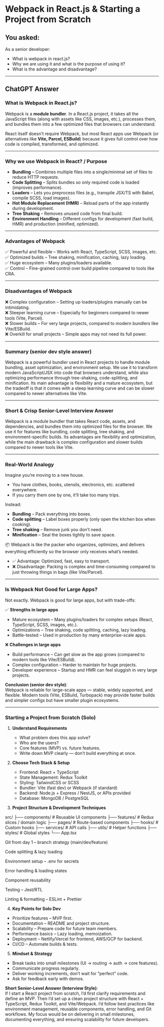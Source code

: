 # Webpack in React.js & Starting a Project from Scratch

## You asked:
As a senior developer:  
- What is webpack in react.js?  
- Why we are using it and what is the purpose of using it?  
- What is the advantage and disadvantage?  

---

## ChatGPT Answer

### What is Webpack in React.js?
Webpack is a **module bundler**. In a React.js project, it takes all the JavaScript files (along with assets like CSS, images, etc.), processes them, and bundles them into a few optimized files that browsers can understand.  

React itself doesn’t require Webpack, but most React apps use Webpack (or alternatives like **Vite, Parcel, ESBuild**) because it gives full control over how code is compiled, transformed, and optimized.

---

### Why we use Webpack in React? / Purpose
- **Bundling** – Combines multiple files into a single/minimal set of files to reduce HTTP requests.  
- **Code Splitting** – Splits bundles so only required code is loaded (improves performance).  
- **Loaders** – Lets you preprocess files (e.g., transpile JSX/TS with Babel, compile SCSS, load images).  
- **Hot Module Replacement (HMR)** – Reload parts of the app instantly during development.  
- **Tree Shaking** – Removes unused code from final build.  
- **Environment Handling** – Different configs for development (fast build, HMR) and production (minified, optimized).  

---

### Advantages of Webpack
✅ Powerful and flexible – Works with React, TypeScript, SCSS, images, etc.  
✅ Optimized builds – Tree shaking, minification, caching, lazy loading.  
✅ Huge ecosystem – Many plugins/loaders available.  
✅ Control – Fine-grained control over build pipeline compared to tools like CRA.  

---

### Disadvantages of Webpack
❌ Complex configuration – Setting up loaders/plugins manually can be intimidating.  
❌ Steeper learning curve – Especially for beginners compared to newer tools (Vite, Parcel).  
❌ Slower builds – For very large projects, compared to modern bundlers like Vite/ESBuild.  
❌ Overkill for small projects – Simple apps may not need its full power.  

---

### Summary (senior dev style answer)
Webpack is a powerful bundler used in React projects to handle module bundling, asset optimization, and environment setup. We use it to transform modern JavaScript/JSX into code that browsers understand, while also optimizing performance through tree-shaking, code-splitting, and minification. Its main advantage is flexibility and a mature ecosystem, but the tradeoff is that it comes with a steep learning curve and can be slower compared to newer alternatives like Vite.

---

### Short & Crisp Senior-Level Interview Answer
Webpack is a module bundler that takes React code, assets, and dependencies, and bundles them into optimized files for the browser. We use it for features like bundling, code splitting, tree shaking, and environment-specific builds. Its advantages are flexibility and optimization, while the main drawback is complex configuration and slower builds compared to newer tools like Vite.

---

### Real-World Analogy
Imagine you’re moving to a new house.  

- You have clothes, books, utensils, electronics, etc. scattered everywhere.  
- If you carry them one by one, it’ll take too many trips.  

Instead:  
- **Bundling** – Pack everything into boxes.  
- **Code splitting** – Label boxes properly (only open the kitchen box when cooking).  
- **Tree shaking** – Remove junk you don’t need.  
- **Minification** – Seal the boxes tightly to save space.  

📦 Webpack is like the packer who organizes, optimizes, and delivers everything efficiently so the browser only receives what’s needed.  
- ✅ Advantage: Optimized, fast, easy to transport.  
- ❌ Disadvantage: Packing is complex and time-consuming compared to just throwing things in bags (like Vite/Parcel).  

---

### Is Webpack Not Good for Large Apps?
Not exactly. Webpack is good for large apps, but with trade-offs:  

✅ **Strengths in large apps**  
- Mature ecosystem – Many plugins/loaders for complex setups (React, TypeScript, SCSS, images, etc.).  
- Optimizations – Tree shaking, code splitting, caching, lazy loading.  
- Battle-tested – Used in production by many enterprise-scale apps.  

❌ **Challenges in large apps**  
- Build performance – Can get slow as the app grows (compared to modern tools like Vite/ESBuild).  
- Complex configuration – Harder to maintain for huge projects.  
- Developer experience – Startup and HMR can feel sluggish in very large projects.  

**Conclusion (senior dev style)**:  
Webpack is reliable for large-scale apps — stable, widely supported, and flexible. Modern tools (Vite, ESBuild, Turbopack) may provide faster builds and simpler configs but have smaller plugin ecosystems.

---

### Starting a Project from Scratch (Solo)

1. **Understand Requirements**  
   - What problem does this app solve?  
   - Who are the users?  
   - Core features (MVP) vs. future features.  
   - Write down MVP clearly — don’t build everything at once.  

2. **Choose Tech Stack & Setup**  
   - Frontend: React + TypeScript  
   - State Management: Redux Toolkit  
   - Styling: TailwindCSS or SCSS  
   - Bundler: Vite (fast dev) or Webpack (if standard)  
   - Backend: Node.js + Express / NestJS, or APIs provided  
   - Database: MongoDB / PostgreSQL  

3. **Project Structure & Development Techniques**  

src/
├── components/ # Reusable UI components
├── features/ # Redux slices / domain logic
├── pages/ # Route-based components
├── hooks/ # Custom hooks
├── services/ # API calls
├── utils/ # Helper functions
├── styles/ # Global styles
└── App.tsx

Git from day 1 – branch strategy (main/dev/feature)

Code splitting & lazy loading

Environment setup – .env for secrets

Error handling & loading states

Component reusability

Testing – Jest/RTL

Linting & formatting – ESLint + Prettier


4. **Key Points for Solo Dev**  
- Prioritize features – MVP first.  
- Documentation – README and project structure.  
- Scalability – Prepare code for future team members.  
- Performance basics – Lazy loading, memoization.  
- Deployment – Netlify/Vercel for frontend, AWS/GCP for backend.  
- CI/CD – Automate builds & tests.  

5. **Mindset & Strategy**  
- Break tasks into small milestones (UI → routing → auth → core features).  
- Communicate progress regularly.  
- Deliver working increments, don’t wait for “perfect” code.  
- Ask for feedback early with demos.  

**Short Senior-Level Answer (Interview Style)**:  
If I start a React project from scratch, I’d first clarify requirements and define an MVP. Then I’d set up a clean project structure with React + TypeScript, Redux Toolkit, and Vite/Webpack. I’d follow best practices like environment management, reusable components, error handling, and Git workflows. My focus would be on delivering in small milestones, documenting everything, and ensuring scalability for future developers.
